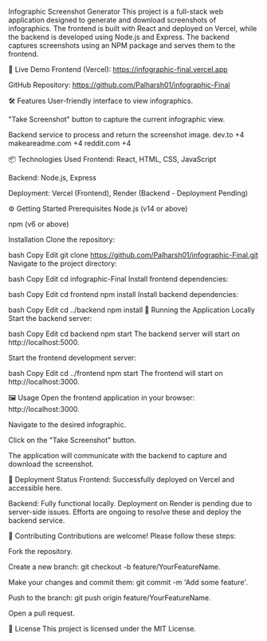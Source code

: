 Infographic Screenshot Generator
This project is a full-stack web application designed to generate and download screenshots of infographics. The frontend is built with React and deployed on Vercel, while the backend is developed using Node.js and Express. The backend captures screenshots using an NPM package and serves them to the frontend.

🚀 Live Demo
Frontend (Vercel): https://infographic-final.vercel.app

GitHub Repository: https://github.com/Palharsh01/infographic-Final

🛠️ Features
User-friendly interface to view infographics.

"Take Screenshot" button to capture the current infographic view.

Backend service to process and return the screenshot image.
dev.to
+4
makeareadme.com
+4
reddit.com
+4

📦 Technologies Used
Frontend: React, HTML, CSS, JavaScript

Backend: Node.js, Express

Deployment: Vercel (Frontend), Render (Backend - Deployment Pending)

⚙️ Getting Started
Prerequisites
Node.js (v14 or above)

npm (v6 or above)

Installation
Clone the repository:

bash
Copy
Edit
git clone https://github.com/Palharsh01/infographic-Final.git
Navigate to the project directory:

bash
Copy
Edit
cd infographic-Final
Install frontend dependencies:

bash
Copy
Edit
cd frontend
npm install
Install backend dependencies:

bash
Copy
Edit
cd ../backend
npm install
🔧 Running the Application Locally
Start the backend server:

bash
Copy
Edit
cd backend
npm start
The backend server will start on http://localhost:5000.

Start the frontend development server:

bash
Copy
Edit
cd ../frontend
npm start
The frontend will start on http://localhost:3000.

🖼️ Usage
Open the frontend application in your browser: http://localhost:3000.

Navigate to the desired infographic.

Click on the "Take Screenshot" button.

The application will communicate with the backend to capture and download the screenshot.

🚧 Deployment Status
Frontend: Successfully deployed on Vercel and accessible here.

Backend: Fully functional locally. Deployment on Render is pending due to server-side issues. Efforts are ongoing to resolve these and deploy the backend service.

🤝 Contributing
Contributions are welcome! Please follow these steps:

Fork the repository.

Create a new branch: git checkout -b feature/YourFeatureName.

Make your changes and commit them: git commit -m 'Add some feature'.

Push to the branch: git push origin feature/YourFeatureName.

Open a pull request.

📄 License
This project is licensed under the MIT License.